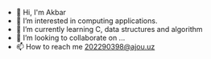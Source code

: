 - 👋 Hi, I'm Akbar
- 👀 I’m interested in computing applications.
- 🌱 I’m currently learning C, data structures and algorithm 
- 💞️ I’m looking to collaborate on ...
- 📫 How to reach me 202290398@ajou.uz

<!---
akbarajou/akbarajou is a ✨ special ✨ repository because its `README.md` (this file) appears on your GitHub profile.
You can click the Preview link to take a look at your changes.
--->
